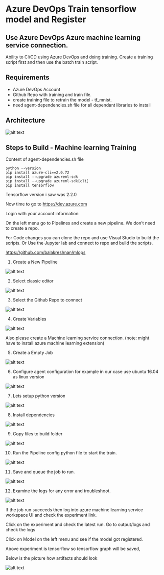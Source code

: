 # Azure DevOps Train tensorflow model and Register

## Use Azure DevOps Azure machine learning service connection.

Ability to CI/CD using Azure DevOps and doing training. Create a training script first and then use the batch train script.

## Requirements

- Azure DevOps Account
- Github Repo with training and train file.
- create training file to retrain the model - tf_mnist.
- need agent-dependencies.sh file for all dependant libraries to install

## Architecture

![alt text](https://github.com/balakreshnan/mlops/blob/master/images/tfmlopsflowbuild.jpg "Architecture")

## Steps to Build - Machine learning Training

Content of agent-dependencies.sh file 

```
python --version
pip install azure-cli==2.0.72
pip install --upgrade azureml-sdk
pip install --upgrade azureml-sdk[cli]
pip install tensorflow
```

Tensorflow version i saw was 2.2.0

Now time to go to https://dev.azure.com

Login with your account information

On the left menu go to Pipelines and create a new pipeline. We don't need to create a repo.

For Code changes you can clone the repo and use Visual Studio to build the scripts. Or Use the Jupyter lab and connect to repo and build the scripts.

https://github.com/balakreshnan/mlops

1. Create a New Pipeline

![alt text](https://github.com/balakreshnan/mlops/blob/master/images/devops-mlopstf0.jpg "DevOps")

2. Select classic editor

![alt text](https://github.com/balakreshnan/mlops/blob/master/images/devops-mlopstf1.jpg "DevOps")

3. Select the Github Repo to connect

![alt text](https://github.com/balakreshnan/mlops/blob/master/images/devops-mlopstf2.jpg "DevOps")

4. Create Variables

![alt text](https://github.com/balakreshnan/mlops/blob/master/images/devops-mlopstf12.jpg "DevOps")

Also please create a Machine learning service connection. (note: might have to install azure machine learning extension)

5. Create a Empty Job

![alt text](https://github.com/balakreshnan/mlops/blob/master/images/devops-mlopstf3.jpg "DevOps")

6. Configure agent configuration for example in our case use ubuntu 16.04 as linux version

![alt text](https://github.com/balakreshnan/mlops/blob/master/images/devops-mlopstf4.jpg "DevOps")

7. Lets setup python version

![alt text](https://github.com/balakreshnan/mlops/blob/master/images/devops-mlopstf5.jpg "DevOps")

8. Install dependencies

![alt text](https://github.com/balakreshnan/mlops/blob/master/images/devops-mlopstf6.jpg "DevOps")

9. Copy files to build folder

![alt text](https://github.com/balakreshnan/mlops/blob/master/images/devops-mlopstf7.jpg "DevOps")

10. Run the Pipeline config python file to start the train.

![alt text](https://github.com/balakreshnan/mlops/blob/master/images/devops-mlopstf8.jpg "DevOps")

11. Save and queue the job to run.

![alt text](https://github.com/balakreshnan/mlops/blob/master/images/devops-mlopstf9.jpg "DevOps")

12. Examine the logs for any error and troubleshoot.

![alt text](https://github.com/balakreshnan/mlops/blob/master/images/devops-mlopstf10.jpg "DevOps")

If the job run succeeds then log into azure machine learning service workspace UI and check the experiment link.

Click on the experiment and check the latest run. Go to output/logs and check the logs

Click on Model on the left menu and see if the model got registered.

Above experiment is tensorflow so tensorflow graph will be saved,

Below is the picture how artifacts should look

![alt text](https://github.com/balakreshnan/mlops/blob/master/images/devops-mlopstf11.jpg "DevOps")